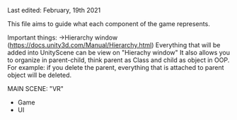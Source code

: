 Last edited: February, 19th 2021

This file aims to guide what each component of the game represents.

Important things:
->Hierarchy window (https://docs.unity3d.com/Manual/Hierarchy.html)
    Everything that will be added into UnityScene can be view on "Hierachy window"
    It also allows you to organize in parent-child, think parent as Class and child as object in OOP. For example: if you delete the parent, everything that is attached to parent object will be deleted.

MAIN SCENE: "VR"
- Game 
- UI
